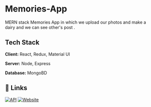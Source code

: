 
# Memories-App

MERN stack Memories App in which we upload our photos and make a dairy and we can see other's post  .


## Tech Stack

**Client:** React, Redux, Material UI

**Server:** Node, Express

**Database:** MongoBD



## 🔗 Links
[![API](https://img.shields.io/badge/API-000?style=for-the-badge&logo=ko-fi&logoColor=white)](https://memories-app-api-zkkn.onrender.com)
[![Website](https://img.shields.io/badge/Website-0A66C2?style=for-the-badge&logo=linkedin&logoColor=white)](https://mohit-memories-app.netlify.app)


